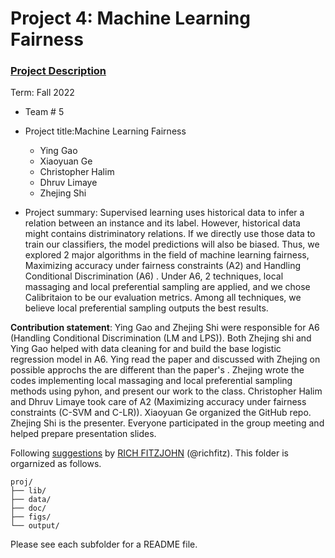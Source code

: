 # Project 4: Machine Learning Fairness

### [Project Description](doc/project4_desc.md)

Term: Fall 2022

+ Team # 5
+ Project title:Machine Learning Fairness
	+ Ying Gao
	+ Xiaoyuan Ge
	+ Christopher Halim
	+ Dhruv Limaye
	+ Zhejing Shi
	
+ Project summary: Supervised learning uses historical data to infer a relation between an instance and its label. However, historical data might contains distriminatory relations. If we directly use those data to train our classifiers, the model predictions will also be biased. Thus, we explored 2 major algorithms in the field of machine learning fairness, Maximizing accuracy under fairness constraints (A2) and Handling Conditional Discrimination (A6) . Under A6, 2 techniques, local massaging and local preferential sampling are applied, and we chose Calibritaion to be our evaluation metrics. Among all techniques, we believe local preferential sampling outputs the best results.
	
**Contribution statement**:  Ying Gao and Zhejing Shi were responsible for A6 (Handling Conditional Discrimination (LM and LPS)). Both Zhejing shi and Ying Gao helped with data cleaning for and build the base logistic regression model in A6. Ying read the paper and discussed with Zhejing on possible approchs the are different than the paper's . Zhejing wrote the codes implementing local massaging and local preferential sampling methods using pyhon, and present our work to the class. Christopher Halim and Dhruv Limaye took care of A2 (Maximizing accuracy under fairness constraints (C-SVM and C-LR)). Xiaoyuan Ge organized the GitHub repo. Zhejing Shi is the presenter. Everyone participated in the group meeting and helped prepare presentation slides. 

Following [suggestions](http://nicercode.github.io/blog/2013-04-05-projects/) by [RICH FITZJOHN](http://nicercode.github.io/about/#Team) (@richfitz). This folder is orgarnized as follows.

```
proj/
├── lib/
├── data/
├── doc/
├── figs/
└── output/
```

Please see each subfolder for a README file.
